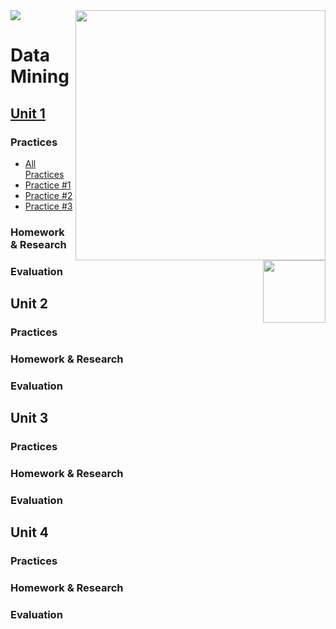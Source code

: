 <img src="https://user-images.githubusercontent.com/38325865/111556068-50a3a480-874f-11eb-8228-91fdff8844be.jpg" width = "400" align="right">
<img src="https://user-images.githubusercontent.com/38325865/111556054-4a152d00-874f-11eb-8316-4b185ca86fdf.png" width "300">

# Data Mining <img src="https://user-images.githubusercontent.com/38325865/111557112-a7aa7900-8751-11eb-90ff-5fec450d97d2.jpg" width="100" align="right">




## [Unit 1](https://github.com/vcesar454/Data_Mining/tree/Unit_1/Practices)
### Practices
- [All Practices](https://github.com/vcesar454/Data_Mining/tree/Unit_1/Practices) <br>
- [Practice #1](https://github.com/vcesar454/Data_Mining/blob/Unit_1/Practices/Practice_1.R) <br>
- [Practice #2](https://github.com/vcesar454/Data_Mining/blob/Unit_1/Practices/Practice_2.R) <br>
- [Practice #3](https://github.com/vcesar454/Data_Mining/blob/Unit_1/Practices/Practice_3.R)
### Homework & Research
### Evaluation

## Unit 2
### Practices
### Homework & Research
### Evaluation

## Unit 3
### Practices
### Homework & Research
### Evaluation

## Unit 4
### Practices
### Homework & Research
### Evaluation

